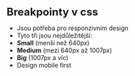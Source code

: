 <font size="5">__Breakpointy v css__</font>

- Jsou potřeba pro responzivním design
- Tyto tři jsou nejdůležitější:
- __Small__ (menší než 640px)
- __Medium__ (mezi 640px až 1007px)
- __Big__ (1007px a víc)
- Design mobile first

